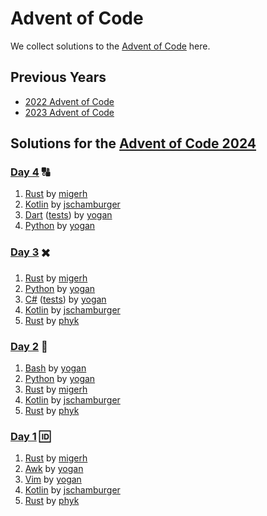 # Advent of Code

We collect solutions to the [Advent of Code](https://adventofcode.com/) here.

## Previous Years

- [2022 Advent of Code](2022.md)
- [2023 Advent of Code](2023.md)

## Solutions for the [Advent of Code 2024](https://adventofcode.com/2024)

### [Day 4](https://adventofcode.com/2024/day/4) 🔠

1. [Rust](https://github.com/migerh/aoc-2024/blob/main/src/day04/mod.rs) by [migerh]
1. [Kotlin](https://github.com/jschamburger/advent-of-code-2024/blob/main/src/Day04.kt) by [jschamburger]
1. [Dart](https://github.com/yogan/advent-of-code/blob/main/2024/day-04-dart/lib/aoc.dart) ([tests](https://github.com/yogan/advent-of-code/blob/main/2024/day-04-dart/test/aoc_test.dart)) by [yogan]
1. [Python](https://github.com/yogan/advent-of-code/blob/main/2024/day-04-python/aoc.py) by [yogan]

### [Day 3](https://adventofcode.com/2024/day/3) ️✖️

1. [Rust](https://github.com/migerh/aoc-2024/blob/main/src/day03/mod.rs) by [migerh]
1. [Python](https://github.com/yogan/advent-of-code/blob/main/2024/day-03-python/aoc.py) by [yogan]
1. [C#](https://github.com/yogan/advent-of-code/blob/main/2024/day-03-csharp/AoC.cs) ([tests](https://github.com/yogan/advent-of-code/blob/main/2024/day-03-csharp/AoCTests.cs)) by [yogan]
1. [Kotlin](https://github.com/jschamburger/advent-of-code-2024/blob/main/src/Day03.kt) by [jschamburger]
1. [Rust](https://github.com/phyk/advent-of-code-2024/blob/main/src/bin/03.rs) by [phyk]

### [Day 2](https://adventofcode.com/2024/day/2) ️🔴

1. [Bash](https://github.com/yogan/advent-of-code/blob/main/2024/day-02-bash/aoc.bash) by [yogan]
1. [Python](https://github.com/yogan/advent-of-code/blob/main/2024/day-02-python/aoc.py) by [yogan]
1. [Rust](https://github.com/migerh/aoc-2024/blob/main/src/day02/mod.rs) by [migerh]
1. [Kotlin](https://github.com/jschamburger/advent-of-code-2024/blob/main/src/Day02.kt) by [jschamburger]
1. [Rust](https://github.com/phyk/advent-of-code-2024/blob/main/src/bin/02.rs) by [phyk]

### [Day 1](https://adventofcode.com/2024/day/1) ️🆔

1. [Rust](https://github.com/migerh/aoc-2024/blob/main/src/day01/mod.rs) by [migerh]
1. [Awk](https://github.com/yogan/advent-of-code/blob/main/2024/day-01-awk/aoc.awk) by [yogan]
1. [Vim](https://github.com/yogan/advent-of-code/blob/main/vim/2024/day-01/aoc.vim) by [yogan]
1. [Kotlin](https://github.com/jschamburger/advent-of-code-2024/blob/main/src/Day01.kt) by [jschamburger]
1. [Rust](https://github.com/phyk/advent-of-code-2024/blob/main/src/bin/01.rs) by [phyk]

[migerh]: https://github.com/migerh
[yogan]: https://github.com/yogan
[jschamburger]: https://github.com/jschamburger
[phyk]: https://github.com/phyk
